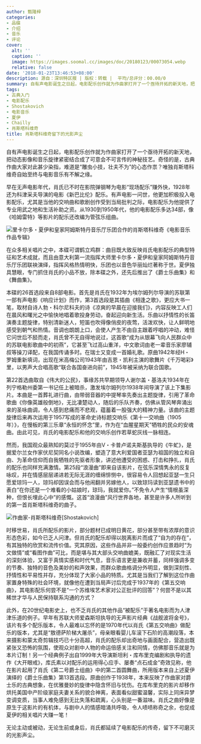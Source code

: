 ```yaml
---
author: 甄隆梓
categories:
- 品碟
- 介绍
- 音乐
- 评论
cover:
  alt: ''
  caption: ''
  image: https://images.soomal.cc/images/doc/20180123/00073054.webp
  relative: false
date: '2018-01-23T13:46:53+08:00'
description: 源自：深圳特区报 | 版权：转载 |  平均/总评分：00.00/0
summary: 自有声电影诞生之日起，电影配乐创作就为作曲家打开了一个亟待开拓的新天地，把动态影像和音乐旋律紧密结合成了可意会不可言传的神秘技艺。奇怪的是，古典作曲大家对此甚少染指，难道是“雕虫小技，壮夫不为”的心态作祟？唯独肖斯塔科维奇自始至终与电影音乐有不解之缘……
tags:
- 古典入门
- 电影配乐
- Shostakovich
- 电影音乐
- 夏伊
- Chailly
- 肖斯塔科维奇
title: 肖斯塔科维奇留下的光影声尘
---
```


自有声电影诞生之日起，电影配乐创作就为作曲家打开了一个亟待开拓的新天地，把动态影像和音乐旋律紧密结合成了可意会不可言传的神秘技艺。奇怪的是，古典作曲大家对此甚少染指，难道是“雕虫小技，壮夫不为”的心态作祟？唯独肖斯塔科维奇自始至终与电影音乐有不解之缘。

早在无声电影年代，肖氏已不时在影院弹钢琴为电影“现场配乐”赚外快，1928年还为科津采夫导演的电影《新巴比伦》配乐。有声电影一问世，他更加积极投入电影配乐，尤其是当他的交响曲和歌剧创作受到当局批判之际，电影配乐为他提供了专业用武之地和生活补助之资。从1930到1950年代，他的电影配乐多达34部，像《哈姆雷特》等影片的配乐还改编为管弦乐组曲。

![里卡尔多・夏伊和皇家阿姆斯特丹音乐厅乐团合作的肖斯塔科维奇《电影音乐作品专辑》](https://images.soomal.cc/images/doc/20180123/00073053_01.webp)





在众多相关唱片之中，本碟可谓鹤立鸡群：曲目既大致反映肖氏电影配乐的典型特征和艺术成就，而且由意大利第一流指挥大师里卡尔多・夏伊和皇家阿姆斯特丹音乐厅乐团联袂演绎，指挥风格热情明快，乐团也以音色华丽灿烂著称于世。夏伊独具慧眼，专门抓住肖氏的小品不放，除本碟之外，还先后推出了《爵士乐曲集》和《舞曲集》。

本碟的26首选段来自8部电影。首先是肖氏在1932年为埃尔姆列尔导演的苏联第一部有声电影《响应计划》而作，第3首选段是其插曲《相逢之歌》，更应大书一笔，取材自诗人勃・科尔尼科夫的诗《凉爽的早晨在迎接我们》，内容反映工人们在晨风和曙光之中愉快地唱着歌投身劳动，奋起迎向新生活。乐曲以抒情性的长笛演奏主题旋律，特别清新迷人，短笛也吹得像俏皮的夜莺，活泼欢快，让人鲜明地感受到朝气和热情。音调也朗朗上口，会使人产生不由自主跟着哼唱的冲动，难怪它问世后不胫而走，肖氏曾不无自得地说过，这首歌“成为从银幕飞向人民群众中的苏联电影歌曲中的初燕”，它甚至飞过高山重洋，中文歌词由老一辈音乐家廖辅叔等操刀译配，在我国传诵多时。在瑞士又变成一首婚礼歌。原曲1942年经H・罗姆重新填词，出现在米高梅公司1943年由吉恩・凯利主演的歌舞片《千万喝彩》里，以男声大合唱高歌“联合各国奋进向前”，1945年被采纳为联合国歌。

第22首选曲取自《伟大的公民》，事缘苏共早期领导人谢尔盖・基洛夫1934年在列宁格勒州委第一书记任上被暗杀，激发埃尔姆列尔1938年间导演了该上下集影片。本曲是一首葬礼进行曲，由带弱音器的中提琴率先奏出主题旋律，引用了革命歌曲《你像英雄般倒地》，无比凄楚动人，随后的乐队齐奏，仿佛从管风琴奔涌出来的圣咏曲调，令人感到悲痛而不悲观，蕴蓄着一股强大的精神力量。该曲的主题旋律后来再次运用于1957写成的革命史诗标题交响乐《第十一交响曲（1905年）》，在慢板的第三乐章“永恒的怀念”里，作为在“血腥星期天”牺牲的民众的安魂曲。由此可见，肖氏的电影配乐和他的交响乐创作若草蛇灰线一脉相连。

然而，我国观众最熟知的莫过于1955年由V・卡普卢诺夫斯基执导的《牛虻》，是据爱尔兰女作家伏尼契同名小说改编，塑造了意大利爱国者亚瑟为祖国的独立和自由、为革命信仰而自我牺牲的先驱者形象，讲述他遭受的困惑、打击和挣扎，肖氏的配乐也同样充满激情。第25段“浪漫曲”即来自该影片，在弦乐深情隽永的反复咏叹，并在情感层层递进若无际无涯的缠绵悱恻中，很容易令人回想起亚瑟一生只愿爱琼玛一人，琼玛却因误会而与他闹翻并另嫁他人，以致琼玛读到亚瑟遗书中的表白“在你还是一个难看的小姑娘时，琼玛，我就爱你。”不免令人产生“情根虽深种，但恨长埋此心中”的感慨。这首“浪漫曲”风行世界各地，甚至是许多人所听到的第一首肖斯塔科维奇的曲子。

![作曲家-肖斯塔科维奇[Shostakovich]](https://images.soomal.cc/images/doc/20130628/00032756.webp)





时移世易，肖氏所配乐的影片，部分题材已成明日黄花，部分甚至带有浓厚的意识形态色彩，如今已乏人问津。但肖氏的配乐却得以脱离影片而成了“自为的存在”，有其独特的欣赏和流传价值。究其原因，这些作品并非一般委约创作应景趋时“为文做情”或“看图作曲”可比，而是堪与其大部头交响曲媲美，既融汇了对现实生活的深刻体验，又富于真情实感和时代气息，音乐语言更是兼收并蓄，同样强调多变的节奏、独特的音色及美妙的和声效果，而群众歌曲格调分外明显，做到深刻性、抒情性和平易性并存，充分体现了大家小品的特质。尤其是当我们了解到这位作曲家置身特殊的社会环境，就像他在遭到当局声讨后完成于1937年的《第五交响曲》，其电影配乐何尝不是“一个苏维埃艺术家对公正批评的回答”？何尝不是以其稀世才华与人民保持联系沟通的方式？

此外，在20世纪电影史上，也不乏肖氏的其他作品“被配乐”于著名电影而为人津津乐道的例子。早年有苏联大师爱森斯坦执导的无声影片经典《战舰波将金号》，该片有多个配乐版本，令人最难以忘怀的是1970年代以肖氏《第五交响曲》做配乐的版本，尤其是“敖德萨阶梯大屠杀”，母亲眼看婴儿车滚下石阶的高潮段落，本来摄影和蒙太奇剪辑技巧已十分高超，肖氏的配乐却出奇地与画面配合，营造出既紧张又恐怖的氛围，使观众对剧中人物的命运倍感关注和同情，仿佛那音乐就是为本片订制！另一个经典例子出自1999年大导演斯坦利・库布里克编剧和执导的遗作《大开眼戒》，库氏素以对配乐的运用得心应手、屡奏“点石成金”奇效见称，他在影片起用了肖氏《第二号爵士组曲》中的第二首圆舞曲，所用版本来自上述夏伊演绎的《爵士乐曲集》第13首选段。原曲创作于1938年，本来反映了作曲家对爵士乐的古典想象，在优雅曼妙的旋律中隐含怀旧与忧伤。在库布里克的影片却移作烘托美国中产阶级家庭夫妻关系的貌合神离，表面看似甜蜜温馨，实际上同床异梦变调变质，当事人难免感到无比失落和疏离，心头别是一番滋味。肖氏之曲好像是原生于这影片的有机体，与剧中人的情感暗涌共呼吸，令人啧啧称奇之余，也促成夏伊的相关唱片大赚一笔！

无论主动或被动，无论生前或身后，肖氏都延续了电影配乐的传奇，留下不可磨灭的光影声尘。